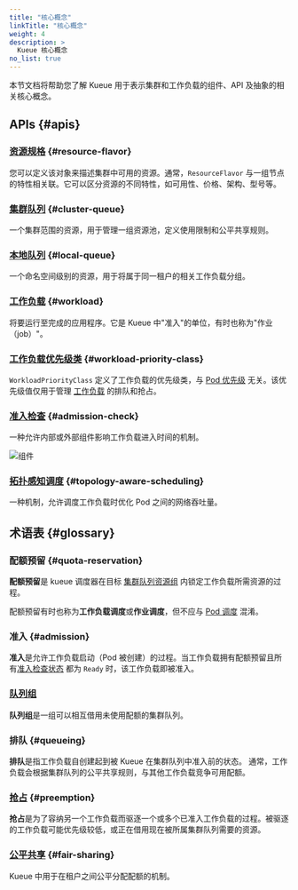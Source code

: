 ```yaml
---
title: "核心概念"
linkTitle: "核心概念"
weight: 4
description: >
  Kueue 核心概念
no_list: true
---
```


本节文档将帮助您了解 Kueue 用于表示集群和工作负载的组件、API 及抽象的相关核心概念。

## APIs {#apis}

### [资源规格](/docs/concepts/resource_flavor) {#resource-flavor}

您可以定义该对象来描述集群中可用的资源。通常，`ResourceFlavor` 与一组节点的特性相关联。它可以区分资源的不同特性，如可用性、价格、架构、型号等。

### [集群队列](/docs/concepts/cluster_queue) {#cluster-queue}

一个集群范围的资源，用于管理一组资源池，定义使用限制和公平共享规则。

### [本地队列](/docs/concepts/local_queue) {#local-queue}

一个命名空间级别的资源，用于将属于同一租户的相关工作负载分组。

### [工作负载](/docs/concepts/workload) {#workload}

将要运行至完成的应用程序。它是 Kueue 中"准入"的单位，有时也称为"作业（job）"。

### [工作负载优先级类](/docs/concepts/workload_priority_class) {#workload-priority-class}

`WorkloadPriorityClass` 定义了工作负载的优先级类，与 [Pod 优先级](https://kubernetes.io/zh-cn/docs/concepts/scheduling-eviction/pod-priority-preemption/) 无关。该优先级值仅用于管理 [工作负载](#workload) 的排队和抢占。

### [准入检查](/docs/concepts/admission_check) {#admission-check}

一种允许内部或外部组件影响工作负载进入时间的机制。

![组件](/images/queueing-components.svg)

### [拓扑感知调度](/docs/concepts/topology_aware_scheduling) {#topology-aware-scheduling}

一种机制，允许调度工作负载时优化 Pod 之间的网络吞吐量。

## 术语表 {#glossary}

### 配额预留 {#quota-reservation}

**配额预留**是 kueue 调度器在目标 [集群队列资源组](/docs/concepts/cluster_queue/#resource-groups) 内锁定工作负载所需资源的过程。

配额预留有时也称为**工作负载调度**或**作业调度**，但不应与 [Pod 调度](https://kubernetes.io/zh-cn/docs/concepts/scheduling-eviction/assign-pod-node/) 混淆。

### 准入 {#admission}

**准入**是允许工作负载启动（Pod 被创建）的过程。当工作负载拥有配额预留且所有[准入检查状态](/docs/concepts/admission_check) 都为 `Ready` 时，该工作负载即被准入。

### [队列组](/docs/concepts/cluster_queue#cohort)

**队列组**是一组可以相互借用未使用配额的集群队列。

### 排队 {#queueing}

**排队**是指工作负载自创建起到被 Kueue 在集群队列中准入前的状态。
通常，工作负载会根据集群队列的公平共享规则，与其他工作负载竞争可用配额。

### [抢占](/docs/concepts/preemption) {#preemption}

**抢占**是为了容纳另一个工作负载而驱逐一个或多个已准入工作负载的过程。被驱逐的工作负载可能优先级较低，或正在借用现在被所属集群队列需要的资源。

### [公平共享](/docs/concepts/fair_sharing) {#fair-sharing}

Kueue 中用于在租户之间公平分配配额的机制。
